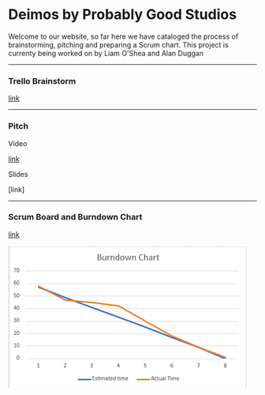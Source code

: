 # Deimos by Probably Good Studios
Welcome to our website, so far here we have cataloged the process of brainstorming, pitching and preparing a Scrum chart.
This project is currenty being worked on by Liam O'Shea and Alan Duggan

---

### Trello Brainstorm
[link](https://trello.com/b/d81dQKNz/pandoras-box-brainstorm)

---

### Pitch
Video


[link](https://www.youtube.com/watch?v=pPDvmRVU7VM)


Slides

[link]

---

### Scrum Board and Burndown Chart
[link](https://trello.com/b/3gl9wrEW/pandoras-box-scrum)
  

![Burndown chart](bdcgraph.png)
